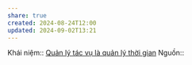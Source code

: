 ```yaml
---
share: true
created: 2024-08-24T12:00
updated: 2024-09-02T13:21
---
```

Khái niệm:: 
[Quản lý tác vụ là quản lý thời gian](../../../../../%E2%9A%A1Hi%E1%BB%83u%20bi%E1%BA%BFt%20s%C3%A2u/Qu%E1%BA%A3n%20l%C3%BD%20d%E1%BB%B1%20%C3%A1n,%20ph%C3%A1t%20tri%E1%BB%83n%20s%E1%BA%A3n%20ph%E1%BA%A9m,%20x%C3%A2y%20d%E1%BB%B1ng%20t%E1%BB%95%20ch%E1%BB%A9c/C%C3%B4ng%20vi%E1%BB%87c/Qu%E1%BA%A3n%20l%C3%BD%20t%C3%A1c%20v%E1%BB%A5%20l%C3%A0%20qu%E1%BA%A3n%20l%C3%BD%20th%E1%BB%9Di%20gian.md)
Nguồn:: 